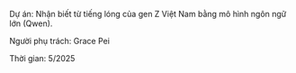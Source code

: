 Dự án: Nhận biết từ tiếng lóng của gen Z Việt Nam bằng mô hình ngôn ngữ lớn (Qwen).

Người phụ trách: Grace Pei

Thời gian: 5/2025

